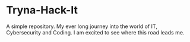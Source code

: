 # Tryna-Hack-It
A simple repository. 
My ever long journey into the world of IT, Cybersecurity and Coding.
I am excited to see where this road leads me.
